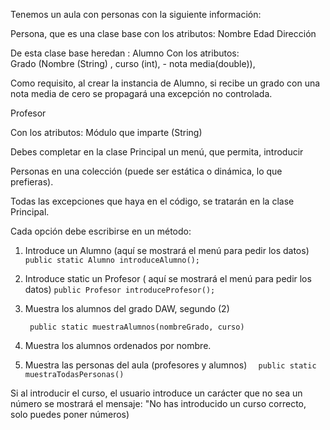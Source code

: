 Tenemos un aula con personas  con la siguiente información: 

Persona, que es una clase base con los atributos: 
Nombre
Edad
Dirección

De esta clase base heredan : 
Alumno
Con los atributos:  
Grado (Nombre (String) , curso (int), - nota media(double)), 

Como requisito, al crear la instancia de Alumno, 
si recibe un grado con una nota media de cero
se propagará una excepción no controlada. 

Profesor

Con los atributos: Módulo que imparte
 (String)


Debes completar en la clase Principal un menú, que permita, introducir

 Personas 
en una colección (puede ser estática o dinámica, lo que prefieras). 

Todas las excepciones que haya en el código, 
se tratarán en la clase Principal. 


Cada opción debe escribirse en un método: 

1. Introduce un Alumno (aquí se mostrará el menú para pedir los datos)
     ```public static Alumno introduceAlumno(); ```
2. Introduce static un Profesor ( aquí se mostrará el menú para pedir los datos)
    ```public Profesor introduceProfesor();```
3. Muestra los alumnos del grado DAW, segundo (2)

    ``` public static muestraAlumnos(nombreGrado, curso)```
   
5. Muestra los alumnos ordenados por nombre. 
6. Muestra las personas del aula (profesores y alumnos)
  ```  public static muestraTodasPersonas()```

Si al introducir el curso, el usuario introduce un carácter que no sea un número
se mostrará el mensaje: "No has introducido un curso correcto, solo puedes poner números)


